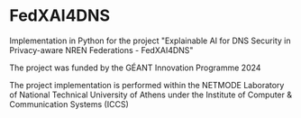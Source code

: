 # FedXAI4DNS

Implementation in Python for the project "Explainable AI for DNS Security in Privacy-aware NREN Federations - FedXAI4DNS"  

The project was funded by the GÉANT Innovation Programme 2024  

The project implementation is performed within the NETMODE Laboratory of National Technical University of Athens under the Institute of Computer & Communication Systems (ICCS)  
